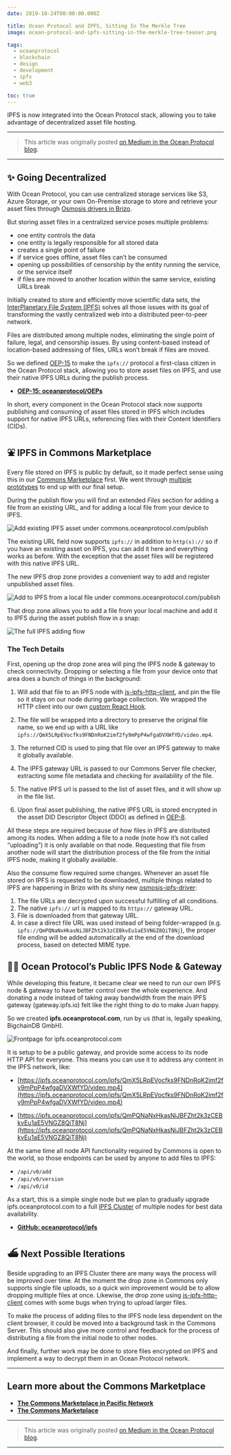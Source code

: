 ```yaml
---
date: 2019-10-24T00:00:00.000Z

title: Ocean Protocol and IPFS, Sitting In The Merkle Tree
image: ocean-protocol-and-ipfs-sitting-in-the-merkle-tree-teaser.png

tags:
  - oceanprotocol
  - blockchain
  - design
  - development
  - ipfs
  - web3

toc: true
---
```


IPFS is now integrated into the Ocean Protocol stack, allowing you to take advantage of decentralized asset file hosting.

---

> This article was originally posted [on Medium in the Ocean Protocol blog](https://blog.oceanprotocol.com/ocean-ipfs-integration-store-asset-files-43c623c356d7).

---

## ✨ Going Decentralized

With Ocean Protocol, you can use centralized storage services like S3, Azure Storage, or your own On-Premise storage to store and retrieve your asset files through [Osmosis drivers in Brizo](https://docs.oceanprotocol.com/concepts/components/#osmosis-drivers).

But storing asset files in a centralized service poses multiple problems:

- one entity controls the data
- one entity is legally responsible for all stored data
- creates a single point of failure
- if service goes offline, asset files can’t be consumed
- opening up possibilities of censorship by the entity running the service, or the service itself
- if files are moved to another location within the same service, existing URLs break

Initially created to store and efficiently move scientific data sets, the [InterPlanetary File System (IPFS)](https://ipfs.io/) solves all those issues with its goal of transforming the vastly centralized web into a distributed peer-to-peer network.

Files are distributed among multiple nodes, eliminating the single point of failure, legal, and censorship issues. By using content-based instead of location-based addressing of files, URLs won’t break if files are moved.

So we defined [OEP-15](https://github.com/oceanprotocol/OEPs/tree/master/15) to make the `ipfs://` protocol a first-class citizen in the Ocean Protocol stack, allowing you to store asset files on IPFS, and use their native IPFS URLs during the publish process.

- [**OEP-15: oceanprotocol/OEPs**](https://github.com/oceanprotocol/OEPs/tree/master/15)

In short, every component in the Ocean Protocol stack now supports publishing and consuming of asset files stored in IPFS which includes support for native IPFS URLs, referencing files with their Content Identifiers (CIDs).

## ⛲️ IPFS in Commons Marketplace

Every file stored on IPFS is public by default, so it made perfect sense using this in our [Commons Marketplace](https://commons.oceanprotocol.com) first. We went through [multiple prototypes](https://github.com/oceanprotocol/commons/pull/191) to end up with our final setup.

During the publish flow you will find an extended _Files_ section for adding a file from an existing URL, and for adding a local file from your device to IPFS.

![Add existing IPFS asset under commons.oceanprotocol.com/publish](add-url.png)

The existing URL field now supports `ipfs://` in addition to `http(s)://` so if you have an existing asset on IPFS, you can add it here and everything works as before. With the exception that the asset files will be registered with this native IPFS URL.

The new IPFS drop zone provides a convenient way to add and register unpublished asset files.

![Add to IPFS from a local file under commons.oceanprotocol.com/publish](add-to-ipfs.png)

That drop zone allows you to add a file from your local machine and add it to IPFS during the asset publish flow in a snap:

![The full IPFS adding flow](add.gif)

### The Tech Details

First, opening up the drop zone area will ping the IPFS node & gateway to check connectivity. Dropping or selecting a file from your device onto that area does a bunch of things in the background:

1. Will add that file to an IPFS node with [js-ipfs-http-client](https://github.com/ipfs/js-ipfs-http-client), and pin the file so it stays on our node during garbage collection. We wrapped the HTTP client into our own [custom React Hook](https://github.com/oceanprotocol/commons/tree/master/client/src/hooks/use-ipfs-api.tsx).

2. The file will be wrapped into a directory to preserve the original file name, so we end up with a URL like `ipfs://QmX5LRpEVocfks9FNDnRoK2imf2fy9mPpP4wfgaDVXWfYD/video.mp4`.

3. The returned CID is used to ping that file over an IPFS gateway to make it globally available.

4. The IPFS gateway URL is passed to our Commons Server file checker, extracting some file metadata and checking for availability of the file.

5. The native IPFS url is passed to the list of asset files, and it will show up in the file list.

6. Upon final asset publishing, the native IPFS URL is stored encrypted in the asset DID Descriptor Object (DDO) as defined in [OEP-8](https://github.com/oceanprotocol/OEPs/blob/master/8).

All these steps are required because of how files in IPFS are distributed among its nodes. When adding a file to a node (note how it’s not called “uploading”) it is only available on that node. Requesting that file from another node will start the distribution process of the file from the initial IPFS node, making it globally available.

Also the consume flow required some changes. Whenever an asset file stored on IPFS is requested to be downloaded, multiple things related to IPFS are happening in Brizo with its shiny new [osmosis-ipfs-driver](https://github.com/oceanprotocol/osmosis-ipfs-driver):

1. The file URLs are decrypted upon successful fulfilling of all conditions.
1. The native `ipfs://` url is mapped to its `https://` gateway URL.
1. File is downloaded from that gateway URL.
1. In case a direct file URL was used instead of being folder-wrapped (e.g. `ipfs://QmPQNaNxHkasNiJBFZht2k3zCEBkvEu1aE5VNGZ8QiT8Nj`), the proper file ending will be added automatically at the end of the download process, based on detected MIME type.

## 🏄‍♀️ Ocean Protocol’s Public IPFS Node & Gateway

While developing this feature, it became clear we need to run our own IPFS node & gateway to have better control over the whole experience. And donating a node instead of taking away bandwidth from the main IPFS gateway (gateway.ipfs.io) felt like the right thing to do to make Juan happy.

So we created **ipfs.oceanprotocol.com**, run by us (that is, legally speaking, BigchainDB GmbH).

![Frontpage for ipfs.oceanprotocol.com](ipfs-oceanprotocol.png)

It is setup to be a public gateway, and provide some access to its node HTTP API for everyone. This means you can use it to address any content in the IPFS network, like:

- [https://ipfs.oceanprotocol.com/ipfs/QmX5LRpEVocfks9FNDnRoK2imf2fy9mPpP4wfgaDVXWfYD/video.mp4](https://ipfs.oceanprotocol.com/ipfs/QmX5LRpEVocfks9FNDnRoK2imf2fy9mPpP4wfgaDVXWfYD/video.mp4)

- [https://ipfs.oceanprotocol.com/ipfs/QmPQNaNxHkasNiJBFZht2k3zCEBkvEu1aE5VNGZ8QiT8Nj](https://ipfs.oceanprotocol.com/ipfs/QmPQNaNxHkasNiJBFZht2k3zCEBkvEu1aE5VNGZ8QiT8Nj)

At the same time all node API functionality required by Commons is open to the world, so those endpoints can be used by anyone to add files to IPFS:

- `/api/v0/add`
- `/api/v0/version`
- `/api/v0/id`

As a start, this is a simple single node but we plan to gradually upgrade ipfs.oceanprotocol.com to a full [IPFS Cluster](https://cluster.ipfs.io/) of multiple nodes for best data availability.

- [**GitHub: oceanprotocol/ipfs**](https://github.com/oceanprotocol/ipfs)

## ⛴ Next Possible Iterations

Beside upgrading to an IPFS Cluster there are many ways the process will be improved over time. At the moment the drop zone in Commons only supports single file uploads, so a quick win improvement would be to allow dropping multiple files at once. Likewise, the drop zone using [js-ipfs-http-client](https://github.com/ipfs/js-ipfs-http-client) comes with some bugs when trying to upload larger files.

To make the process of adding files to the IPFS node less dependent on the client browser, it could be moved into a background task in the Commons Server. This should also give more control and feedback for the process of distributing a file from the initial node to other nodes.

And finally, further work may be done to store files encrypted on IPFS and implement a way to decrypt them in an Ocean Protocol network.

---

## Learn more about the Commons Marketplace

- [**The Commons Marketplace in Pacific Network**](/the-commons-marketplace-in-pacific-network)
- [**The Commons Marketplace**](/the-commons-marketplace)

---

> This article was originally posted [on Medium in the Ocean Protocol blog](https://blog.oceanprotocol.com/ocean-ipfs-integration-store-asset-files-43c623c356d7).

---
